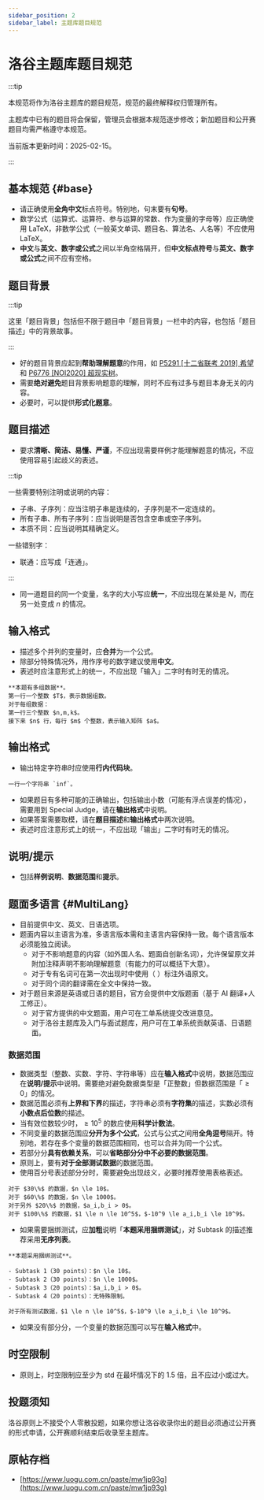 ```yaml
---
sidebar_position: 2
sidebar_label: 主题库题目规范
---
```


# 洛谷主题库题目规范

:::tip

本规范将作为洛谷主题库的题目规范，规范的最终解释权归管理所有。

主题库中已有的题目将会保留，管理员会根据本规范逐步修改；新加题目和公开赛题目均需严格遵守本规范。

当前版本更新时间：2025-02-15。

:::

## 基本规范 {#base}

- 请正确使用**全角中文**标点符号。特别地，句末要有**句号**。
- 数学公式（运算式、运算符、参与运算的常数、作为变量的字母等）应正确使用 LaTeX，非数学公式（一般英文单词、题目名、算法名、人名等）不应使用 LaTeX。
- **中文**与**英文、数字或公式**之间以半角空格隔开，但**中文标点符号**与**英文、数字或公式**之间不应有空格。

## 题目背景

:::tip

这里「题目背景」包括但不限于题目中「题目背景」一栏中的内容，也包括「题目描述」中的背景故事。

:::

- 好的题目背景应起到**帮助理解题意**的作用，如 [P5291 [十二省联考 2019] 希望](https://www.luogu.com.cn/problem/P5291) 和 [P6776 [NOI2020] 超现实树](https://www.luogu.com.cn/problem/P6776)。
- 需要**绝对避免**题目背景影响题意的理解，同时不应有过多与题目本身无关的内容。
- 必要时，可以提供**形式化题意**。

## 题目描述

- 要求**清晰、简洁、易懂、严谨**，不应出现需要样例才能理解题意的情况，不应使用容易引起歧义的表述。

:::tip

一些需要特别注明或说明的内容：

- 子串、子序列：应当注明子串是连续的，子序列是不一定连续的。
- 所有子串、所有子序列：应当说明是否包含空串或空子序列。
- 本质不同：应当说明其精确定义。

一些错别字：

- 联通：应写成「连通」。

:::

- 同一道题目的同一个变量，名字的大小写应**统一**，不应出现在某处是 $N$，而在另一处变成 $n$ 的情况。

## 输入格式

- 描述多个并列的变量时，应**合并**为一个公式。
- 除部分特殊情况外，用作序号的数字建议使用**中文**。
- 表述时应注意形式上的统一，不应出现「输入」二字时有时无的情况。

```text
**本题有多组数据**。
第一行一个整数 $T$，表示数据组数。
对于每组数据：
第一行三个整数 $n,m,k$。  
接下来 $n$ 行，每行 $m$ 个整数，表示输入矩阵 $a$。
```

## 输出格式

- 输出特定字符串时应使用**行内代码块**。

```text
一行一个字符串 `inf`。
```

- 如果题目有多种可能的正确输出，包括输出小数（可能有浮点误差的情况），需要用到 Special Judge，请在**输出格式**中说明。
- 如果答案需要取模，请在**题目描述**和**输出格式**中两次说明。
- 表述时应注意形式上的统一，不应出现「输出」二字时有时无的情况。

## 说明/提示

- 包括**样例说明**、**数据范围**和**提示**。

## 题面多语言 {#MultiLang}

- 目前提供中文、英文、日语选项。
- 题面内容以主语言为准，多语言版本需和主语言内容保持一致。每个语言版本必须能独立阅读。
  - 对于不影响题意的内容（如外国人名、题面自创新名词），允许保留原文并附加注释声明不影响理解题意（有能力的可以概括下大意）。
  - 对于专有名词可在第一次出现时中使用（ ）标注外语原文。
  - 对于同个词的翻译需在全文中保持一致。
- 对于题目来源是英语或日语的题目，官方会提供中文版题面（基于 AI 翻译+人工修正）。
  - 对于官方提供的中文题面，用户可在工单系统提交改进意见。
  - 对于洛谷主题库及入门与面试题库，用户可在工单系统贡献英语、日语题面。

### 数据范围

- 数据类型（整数、实数、字符、字符串等）应在**输入格式**中说明，数据范围应在**说明/提示**中说明。需要绝对避免数据类型是「正整数」但数据范围是「$\ge 0$」的情况。
- 数据范围必须有**上界和下界**的描述，字符串必须有**字符集**的描述，实数必须有**小数点后位数**的描述。
- 当有效位数较少时，$\ge 10^5$ 的数应使用**科学计数法**。
- 不同变量的数据范围应**分开为多个公式**，公式与公式之间用**全角逗号**隔开。特别地，若存在多个变量的数据范围相同，也可以合并为同一个公式。
- 若部分分**具有依赖关系**，可以**省略部分分中不必要的数据范围**。
- 原则上，要有**对于全部测试数据**的数据范围。
- 使用百分号表述部分分时，需要避免出现歧义，必要时推荐使用表格表述。

```text
对于 $30\%$ 的数据，$n \le 10$。  
对于 $60\%$ 的数据，$n \le 1000$。  
对于另外 $20\%$ 的数据，$a_i,b_i > 0$。
对于 $100\%$ 的数据，$1 \le n \le 10^5$，$-10^9 \le a_i,b_i \le 10^9$。
```

- 如果需要捆绑测试，应**加粗**说明「**本题采用捆绑测试**」，对 Subtask 的描述推荐采用**无序列表**。

```text
**本题采用捆绑测试**。

- Subtask 1（30 points）：$n \le 10$。
- Subtask 2（30 points）：$n \le 1000$。
- Subtask 3（20 points）：$a_i,b_i > 0$。
- Subtask 4（20 points）：无特殊限制。

对于所有测试数据，$1 \le n \le 10^5$，$-10^9 \le a_i,b_i \le 10^9$。
```

- 如果没有部分分，一个变量的数据范围可以写在**输入格式**中。

## 时空限制

- 原则上，时空限制应至少为 std 在最坏情况下的 $1.5$ 倍，且不应过小或过大。

## 投题须知

洛谷原则上不接受个人零散投题，如果你想让洛谷收录你出的题目必须通过公开赛的形式申请，公开赛顺利结束后收录至主题库。

## 原帖存档

- [https://www.luogu.com.cn/paste/mw1jp93g](https://www.luogu.com.cn/paste/mw1jp93g)
